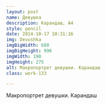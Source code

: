 ```yaml
---
layout: post
name: Девушка
description: Карандаш, А4
style: pencil
date: 2014-10-17 10:31:16
img: Devushka
imgBigWidth: 688
imgBigHeight: 996
imgWidth: 190
imgHeight: 275
alt: Макропортрет девушки. Карандаш
class: work-133

---
```


Макропортрет девушки. Карандаш